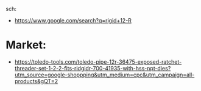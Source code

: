 sch:
- https://www.google.com/search?q=rigid+12-R

# Market:
- https://toledo-tools.com/toledo-pipe-12r-36475-exposed-ratchet-threader-set-1-2-2-fits-ridgidr-700-41935-with-hss-npt-dies?utm_source=google-shoppping&utm_medium=cpc&utm_campaign=all-products&gQT=2
